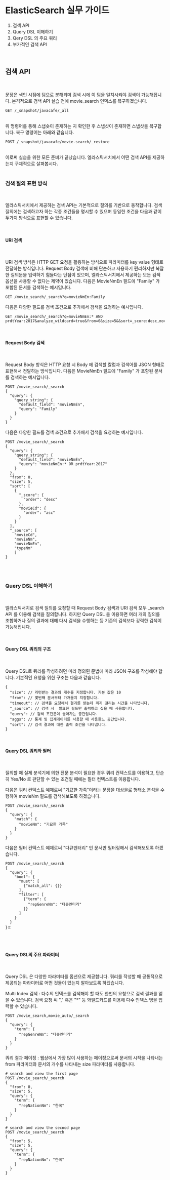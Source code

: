 # ElasticSearch 실무 가이드

1. 검색 API
2. Query DSL 이해하기
3. Qery DSL 의 주요 쿼리
4. 부가적인 검색 API

<br>

## 검색 API

<br>
<p>
문장은 색인 시점에 텀으로 분해되며 검색 시에 이 텀을 일치시켜야 검색이 가능해집니다. 본격적으로 검색 API 실습 전에 movie_search 인덱스를 복구하겠습니다.

```
GET /_snapshot/javacafe/_all
```

<br>
위 명령어를 통해 스냅숏이 존재하는 지 확인한 후 스냅샷이 존재하면 스냅샷을 복구합니다. 복구 명령어는 아래와 같습니다.

```
POST /_snapshot/javacafe/movie-search/_restore
```

<br>
이로써 실습을 위한 모든 준비가 끝났습니다. 엘라스틱서치에서 어떤 검색 API를 제공하는지 구체적으로 살펴봅시다.

<br>
<br>
</p>

### 검색 질의 표현 방식

<br>
<p>
엘라스틱서치에서 제공하는 검색 API는 기본적으로 질의를 기반으로 동작합니다. 검색 질의에는 검색하고자 하는 각종 조건들을 명시할 수 있으며 동일한 조건을 다음과 같이 두가지 방식으로 표현할 수 있습니다. 
</p>

<br>

#### URI 검색

<br>
<p>
URI 검색 방식은 HTTP GET 요청을 활용하는 방식으로 파라미터를 key value 형태로 전달하는 방식입니다. Request Body 검색에 비해 단순하고 사용하기 편리하지만 복잡한 질의문을 입력하기 힘들다는 단점이 있으며, 엘라스틱서치에서 제공하는 모든 검색 옵션을 사용할 수 없다는 제약이 있습니다. 다음은 MovieNmEn 필드에 "Family" 가 포함된 문서를 검색하는 예시입니다.
</p>

```
GET /movie_search/_search?q=movieNmEn:Family
```

다음은 다양한 필드를 검색 조건으로 추가해서 검색을 요청하는 예시입니다.

```
GET /movie_search/_search?q=movieNmEn:* AND prdtYear:2017&analyze_wildcard=true&from=0&size=5&&sort=_score:desc,movieCd:asc&_source_includes=movieCd,movieNm,mvoieNnmmEn,typeNm
```

<br>

#### Request Body 검색

<br>
<p>
Request Body 방식은 HTTP 요청 시 Body 에 검색할 칼럼과 검색어를 JSON 형태로 표현해서 전달하는 방식입니다. 다음은 MovieNmEn 필드에 "Family" 가 포함된 문서를 검색하는 예시입니다.
</p>

```
POST /movie_search/_search
{
  "query": {
    "query_string": {
      "default_field": "movieNmEn",
      "query": "Family"
    }
  }
}
```

다음은 다양한 필드를 검색 조건으로 추가해서 검색을 요청하는 예시입니다.

```
POST /movie_search/_search
{
  "query": {
    "query_string": {
      "default_field": "movieNmEn",
      "query": "movieNmEn:* OR prdtYear:2017"
    }
  },
  "from": 0,
  "size": 5,
  "sort": [
    {
      "_score": {
        "order": "desc"
      },
      "movieCd": {
        "order": "asc"
      }
    }
  ],
  "_source": [
    "movieCd",
    "movieNm",
    "movieNmEn",
    "typeNm"
    ]
}
```

<br>
<br>

### Query DSL 이해하기

<br>
<p>
엘라스틱서치로 검색 질의를 요청할 때 Request Body 검색과 URI 검색 모두 _search API 를 이용해 검색을 질의합니다. 하지만 Query DSL 을 이용하면 여러 개의 질의를 조합하거나 질의 결과에 대해 다시 검색을 수행하는 등 기존의 검색보다 강력한 검색이 가능해집니다. 
</p>

<br>

#### Query DSL 쿼리의 구조

<br>
<p>
Query DSL로 쿼리를 작성하려면 미리 정의된 문법에 따라 JSON 구조를 작성해야 합니다. 기본적인 요청을 위한 구조는 다음과 같습니다.
</p>

```
{
  "size": // 리턴받는 결과의 개수를 지정합니다. 기본 값은 10
  "from": // 몇번째 문서부터 가져올지 지정합니다.
  "timeout": // 검색을 요청해서 결과를 받는데 까지 걸리는 시간을 나타냅니다.
  "_source": // 검색 시  필요한 필드만 출력하고 싶을 때 사용합니다.
  "query": // 검색 조건문이 들어가는 공간입니다.
  "aggs": // 통계 및 집계데이터를 사용할 때 사용한느 공간입니다.
  "sort": // 검색 결과에 대한 출력 조건을 나타냅니다.
}
```

<br>

#### Query DSL 쿼리와 필터

<br>
<p>
질의할 때 실제 분석기에 의한 전문 분석이 필요한 경우 쿼리 컨텍스트를 이용하고, 단순히 Yes/No 로 판단할 수 있는 조건일 때에는 필터 컨텍스트를 이용합니다.
</p>

다음은 쿼리 컨텍스트 예제로써 "기묘한 가족"이라는 문장을 대상을로 형태소 분석을 수행하여 movieNm 필드를 검색해보도록 하겠습니다.

```
POST /movie_search/_search
{
  "query": {
    "match": {
      "movieNm": "기묘한 가족"
    }
  }
}
```

다음은 필터 컨텍스트 예제로써 "다큐멘터리" 인 문서만 필터링해서 검색해보도록 하겠습니다.

```
POST /movie_search/_search
{
  "query": {
    "bool": {
      "must": [
        {"match_all": {}}
      ],
      "filter": [
        {"term": {
          "repGenreNm": "다큐멘터리"
        }}
      ]
    }
  }
}ㅍ
```

<br>
<br>

#### Query DSL의 주요 파라미터

<br>
<p>
Query DSL 은 다양한 파라미터를 옵션으로 제공합니다. 쿼리를 작성할 때 공통적으로 제공되는 파라미터로 어떤 것들이 있는지 알아보도록 하겠습니다.
</p>

Multi Index 검색 : 다수의 인덱스를 검색해야 할 때도 한번의 요청으로 검색 결과를 얻을 수 있습니다. 검색 요청 씨 "," 혹은 "\*" 등 와일드카드를 이용해 다수 인덱스 명을 입력할 수 있습니다.

```
POST /movie_search,movie_auto/_search
{
  "query": {
    "term": {
      "repGenreNm": "다큐멘터리"
    }
  }
}
```

쿼리 결과 페이징 : 웹상에서 가장 많이 사용하는 페이징으로써 문서의 시작을 나타내는 from 파라미터와 문서의 개수를 나타내는 size 파라미터를 사용합니다.

```
# search and view the first page
POST /movie_search/_search
{
  "from": 0,
  "size": 5,
  "query": {
    "term": {
      "repNationNm": "한국"
    }
  }
}

# search and view the secnod page
POST /movie_search/_search
{
  "from": 5,
  "size": 5,
  "query": {
    "term": {
      "repNationNm": "한국"
    }
  }
}
```

<br>
<br>
